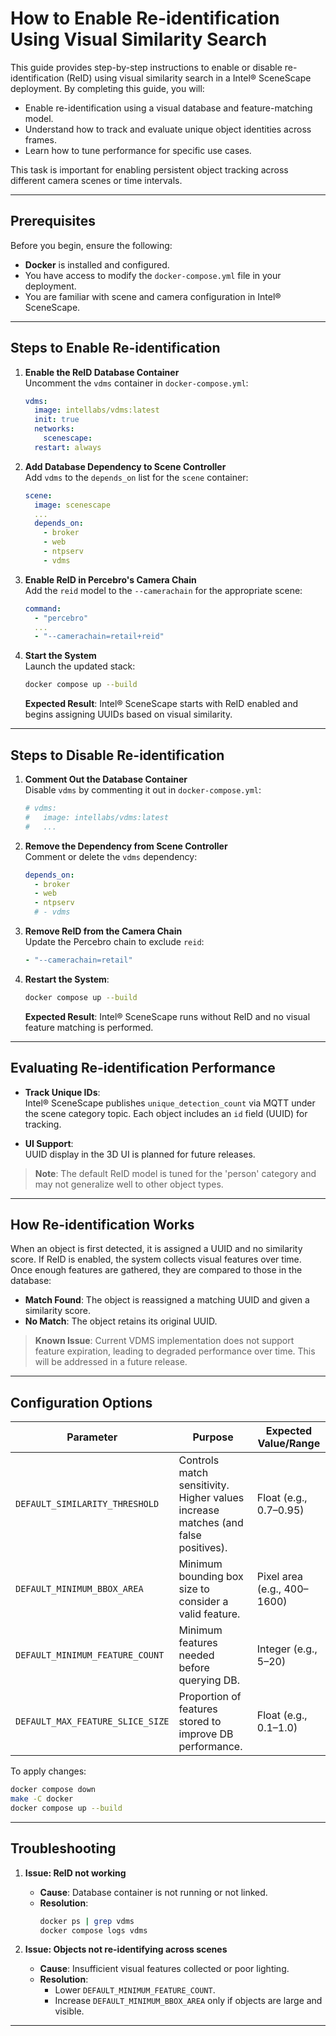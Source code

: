 # How to Enable Re-identification Using Visual Similarity Search

This guide provides step-by-step instructions to enable or disable re-identification (ReID) using visual similarity search in a Intel® SceneScape deployment. By completing this guide, you will:

- Enable re-identification using a visual database and feature-matching model.
- Understand how to track and evaluate unique object identities across frames.
- Learn how to tune performance for specific use cases.

This task is important for enabling persistent object tracking across different camera scenes or time intervals.

---

## Prerequisites

Before you begin, ensure the following:

- **Docker** is installed and configured.
- You have access to modify the `docker-compose.yml` file in your deployment.
- You are familiar with scene and camera configuration in Intel® SceneScape.

---

## Steps to Enable Re-identification

1. **Enable the ReID Database Container**\
   Uncomment the `vdms` container in `docker-compose.yml`:

   ```yaml
   vdms:
     image: intellabs/vdms:latest
     init: true
     networks:
       scenescape:
     restart: always
   ```

2. **Add Database Dependency to Scene Controller**\
   Add `vdms` to the `depends_on` list for the `scene` container:

   ```yaml
   scene:
     image: scenescape
     ...
     depends_on:
       - broker
       - web
       - ntpserv
       - vdms
   ```

3. **Enable ReID in Percebro's Camera Chain**\
   Add the `reid` model to the `--camerachain` for the appropriate scene:

   ```yaml
   command:
     - "percebro"
     ...
     - "--camerachain=retail+reid"
   ```

4. **Start the System**\
   Launch the updated stack:

   ```bash
   docker compose up --build
   ```

   **Expected Result**: Intel® SceneScape starts with ReID enabled and begins assigning UUIDs based on visual similarity.

---

## Steps to Disable Re-identification

1. **Comment Out the Database Container**\
   Disable `vdms` by commenting it out in `docker-compose.yml`:

   ```yaml
   # vdms:
   #   image: intellabs/vdms:latest
   #   ...
   ```

2. **Remove the Dependency from Scene Controller**\
   Comment or delete the `vdms` dependency:

   ```yaml
   depends_on:
     - broker
     - web
     - ntpserv
     # - vdms
   ```

3. **Remove ReID from the Camera Chain**\
   Update the Percebro chain to exclude `reid`:

   ```yaml
   - "--camerachain=retail"
   ```

4. **Restart the System**:

   ```bash
   docker compose up --build
   ```

   **Expected Result**: Intel® SceneScape runs without ReID and no visual feature matching is performed.

---

## Evaluating Re-identification Performance

- **Track Unique IDs**:\
  Intel® SceneScape publishes `unique_detection_count` via MQTT under the scene category topic. Each object includes an `id` field (UUID) for tracking.

- **UI Support**:\
  UUID display in the 3D UI is planned for future releases.

> **Note**: The default ReID model is tuned for the 'person' category and may not generalize well to other object types.

---

## How Re-identification Works

When an object is first detected, it is assigned a UUID and no similarity score. If ReID is enabled, the system collects visual features over time. Once enough features are gathered, they are compared to those in the database:

- **Match Found**: The object is reassigned a matching UUID and given a similarity score.
- **No Match**: The object retains its original UUID.

> **Known Issue**: Current VDMS implementation does not support feature expiration, leading to degraded performance over time. This will be addressed in a future release.

---

## Configuration Options

| Parameter                        | Purpose                                                                           | Expected Value/Range        |
| -------------------------------- | --------------------------------------------------------------------------------- | --------------------------- |
| `DEFAULT_SIMILARITY_THRESHOLD`   | Controls match sensitivity. Higher values increase matches (and false positives). | Float (e.g., 0.7–0.95)      |
| `DEFAULT_MINIMUM_BBOX_AREA`      | Minimum bounding box size to consider a valid feature.                            | Pixel area (e.g., 400–1600) |
| `DEFAULT_MINIMUM_FEATURE_COUNT`  | Minimum features needed before querying DB.                                       | Integer (e.g., 5–20)        |
| `DEFAULT_MAX_FEATURE_SLICE_SIZE` | Proportion of features stored to improve DB performance.                          | Float (e.g., 0.1–1.0)       |

To apply changes:

```bash
docker compose down
make -C docker
docker compose up --build
```

---

## Troubleshooting

1. **Issue: ReID not working**

   - **Cause**: Database container is not running or not linked.
   - **Resolution**:
     ```bash
     docker ps | grep vdms
     docker compose logs vdms
     ```

2. **Issue: Objects not re-identifying across scenes**

   - **Cause**: Insufficient visual features collected or poor lighting.
   - **Resolution**:
     - Lower `DEFAULT_MINIMUM_FEATURE_COUNT`.
     - Increase `DEFAULT_MINIMUM_BBOX_AREA` only if objects are large and visible.

---


